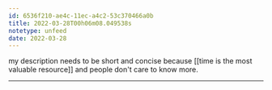 ```yaml
---
id: 6536f210-ae4c-11ec-a4c2-53c370466a0b
title: 2022-03-28T00h06m08.049538s
notetype: unfeed
date: 2022-03-28
---
```

my description needs to be short and concise because [[time is the most valuable resource]] and people don't care to know more.

---

